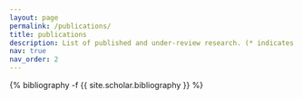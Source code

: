 ```yaml
---
layout: page
permalink: /publications/
title: publications
description: List of published and under-review research. (* indicates equal contributions.)
nav: true
nav_order: 2
---
```

<!-- _pages/publications.md -->
<div class="publications">

{% bibliography -f {{ site.scholar.bibliography }} %}

</div>
